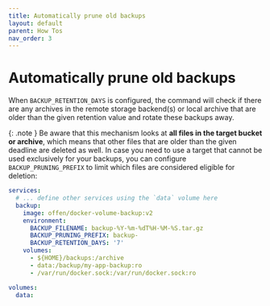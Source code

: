 ```yaml
---
title: Automatically prune old backups
layout: default
parent: How Tos
nav_order: 3
---
```


# Automatically prune old backups

When `BACKUP_RETENTION_DAYS` is configured, the command will check if there are any archives in the remote storage backend(s) or local archive that are older than the given retention value and rotate these backups away.

{: .note }
Be aware that this mechanism looks at __all files in the target bucket or archive__, which means that other files that are older than the given deadline are deleted as well.
In case you need to use a target that cannot be used exclusively for your backups, you can configure `BACKUP_PRUNING_PREFIX` to limit which files are considered eligible for deletion:

```yml
services:
  # ... define other services using the `data` volume here
  backup:
    image: offen/docker-volume-backup:v2
    environment:
      BACKUP_FILENAME: backup-%Y-%m-%dT%H-%M-%S.tar.gz
      BACKUP_PRUNING_PREFIX: backup-
      BACKUP_RETENTION_DAYS: '7'
    volumes:
      - ${HOME}/backups:/archive
      - data:/backup/my-app-backup:ro
      - /var/run/docker.sock:/var/run/docker.sock:ro

volumes:
  data:
```
